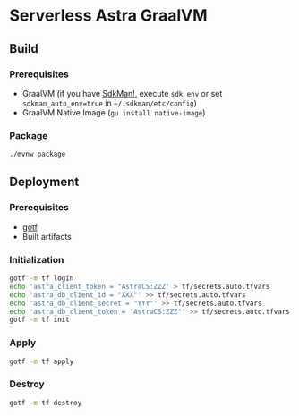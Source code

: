 # Serverless Astra GraalVM

## Build

### Prerequisites

- GraalVM (if you have [SdkMan!](https://sdkman.io/usage), execute `sdk env` or set `sdkman_auto_env=true` in `~/.sdkman/etc/config`)
- GraalVM Native Image (`gu install native-image`)

### Package

```bash
./mvnw package
```

## Deployment

### Prerequisites

- [gotf](https://github.com/craftypath/gotf)
- Built artifacts

### Initialization

```bash
gotf -m tf login
echo 'astra_client_token = "AstraCS:ZZZ' > tf/secrets.auto.tfvars
echo 'astra_db_client_id = "XXX"' >> tf/secrets.auto.tfvars
echo 'astra_db_client_secret = "YYY"' >> tf/secrets.auto.tfvars
echo 'astra_db_client_token = "AstraCS:ZZZ"' >> tf/secrets.auto.tfvars
gotf -m tf init
```

### Apply

```bash
gotf -m tf apply
```

### Destroy

```bash
gotf -m tf destroy
```